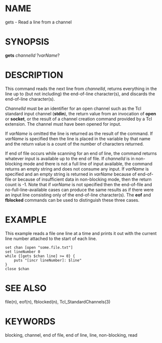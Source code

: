 # NAME

gets - Read a line from a channel

# SYNOPSIS

**gets** *channelId* ?*varName*?

# DESCRIPTION

This command reads the next line from *channelId*, returns everything in
the line up to (but not including) the end-of-line character(s), and
discards the end-of-line character(s).

*ChannelId* must be an identifier for an open channel such as the Tcl
standard input channel (**stdin**), the return value from an invocation
of **open** or **socket**, or the result of a channel creation command
provided by a Tcl extension. The channel must have been opened for
input.

If *varName* is omitted the line is returned as the result of the
command. If *varName* is specified then the line is placed in the
variable by that name and the return value is a count of the number of
characters returned.

If end of file occurs while scanning for an end of line, the command
returns whatever input is available up to the end of file. If
*channelId* is in non-blocking mode and there is not a full line of
input available, the command returns an empty string and does not
consume any input. If *varName* is specified and an empty string is
returned in *varName* because of end-of-file or because of insufficient
data in non-blocking mode, then the return count is -1. Note that if
*varName* is not specified then the end-of-file and
no-full-line-available cases can produce the same results as if there
were an input line consisting only of the end-of-line character(s). The
**eof** and **fblocked** commands can be used to distinguish these three
cases.

# EXAMPLE

This example reads a file one line at a time and prints it out with the
current line number attached to the start of each line.

    set chan [open "some.file.txt"]
    set lineNumber 0
    while {[gets $chan line] >= 0} {
        puts "[incr lineNumber]: $line"
    }
    close $chan

# SEE ALSO

file(n), eof(n), fblocked(n), Tcl_StandardChannels(3)

# KEYWORDS

blocking, channel, end of file, end of line, line, non-blocking, read

